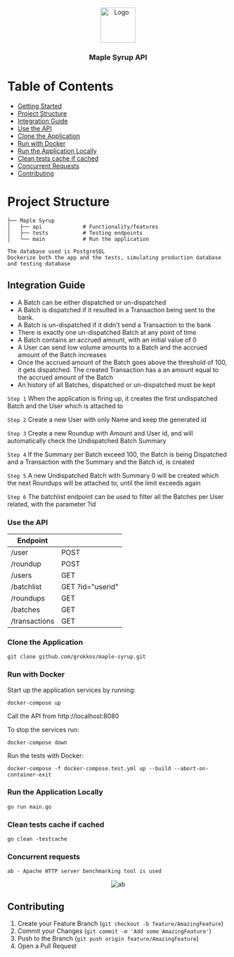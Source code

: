 <br />
<p align="center">
  <a href="https://github.com/gerokkos/clerk">
    <img src="https://i.ibb.co/pZvbmrs/901de892-68c5-44a2-9810-2dc6b9498931-200x200.png" alt="Logo" width="80" height="80">
  </a>
  <h3 align="center">Maple Syrup API</h3>
</p>

# Table of Contents

* [Getting Started](#getting-started)
* [Project Structure](#project-structure)
* [Integration Guide ](#integration-guid)
* [Use the API](#use-the-api)
* [Clone the Application](#clone-the-application)
* [Run with Docker](#run-with-docker)
* [Run the Application Locally](#run-the-application-locally)
* [Clean tests cache if cached](#clean-tests-cache-if-cached)
* [Concurrent Requests](#concurrent-requests)
* [Contributing](#contributing)





# Project Structure


    ├── Maple Syrup                    
    │   ├── api             # Functionality/features
    │   ├── tests           # Testing endpoints  
    │   └── main            # Run the application

    The database used is PostgreSQL
    Dockerize both the app and the tests, simulating production database and testing database



## Integration Guide 

* A Batch can be either dispatched or un-dispatched
* A Batch is dispatched if it resulted in a Transaction being sent to the bank.
* A Batch is un-dispatched if it didn't send a Transaction to the bank
* There is exactly one un-dispatched Batch at any point of time
* A Batch contains an accrued amount, with an initial value of 0
* A User can send low volume amounts to a Batch and the accrued amount of the Batch increases
* Once the accrued amount of the Batch goes above the threshold of 100, it gets dispatched. The created Transaction has a an amount equal to the accrued  amount of the Batch
* An history of all Batches, dispatched or un-dispatched must be kept

``
Step 1
``
When the application is firing up, it creates the first undispatched Batch and the User which is attached to


``
Step 2
``
Create a new User with only Name and keep the generated id


``
Step 3
``
Create a new Roundup with Amount and User id, and will automatically check the Undispatched Batch Summary


``
Step 4
``
If the Summary per Batch exceed 100, the Batch is being Dispatched and a Transaction with the Summary and the Batch id, is created


``
Step 5
``
A new Undispatched Batch with Summary 0 will be created which the next Roundups will be attached to, until the limit exceeds again


``
Step 6
``
The batchlist endpoint can be used to filter all the Batches per User related, with the parameter ?id


### Use the API

| Endpoint         |                              |   
| -------------    | -----------------------------|
| /user            | POST                         |
| /roundup         | POST                         |
| /users           | GET                          |
| /batchlist       | GET ?id="userid"             |
| /roundups        | GET                          |
| /batches         | GET                          |
| /transactions    | GET                          |





### Clone the Application

``
git clone github.com/grokkos/maple-syrup.git
``


### Run with Docker

Start up the application services by running:

``
docker-compose up
``

Call the API from http://localhost:8080


To stop the services run: 

``
docker-compose down
``


Run the tests with Docker:

``
docker-compose -f docker-compose.test.yml up --build --abort-on-container-exit
``




### Run the Application Locally


``
go run main.go
``


### Clean tests cache if cached


``
go clean -testcache
``

### Concurrent requests


``
ab - Apache HTTP server benchmarking tool is used 
``
<p align="center">
    <img src="https://i.ibb.co/jv2f0pL/ab.png" alt="ab" border="0"></a>
</p>


## Contributing

1. Create your Feature Branch (`git checkout -b feature/AmazingFeature`)
3. Commit your Changes (`git commit -m 'Add some AmazingFeature'`)
4. Push to the Branch (`git push origin feature/AmazingFeature`)
5. Open a Pull Request
